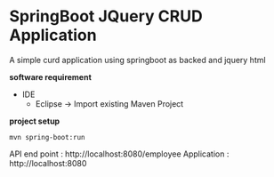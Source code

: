 # SpringBoot JQuery CRUD Application

A simple curd application using springboot as backed and jquery html

**software requirement**

 - IDE
    - Eclipse -> Import existing Maven Project
 
 **project setup**

    mvn spring-boot:run

API end point : http://localhost:8080/employee
Application : http://localhost:8080



